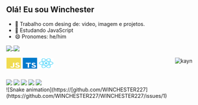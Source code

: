 ## Olá! Eu sou Winchester

- 🔭 Trabalho com  desing de: video, imagem e projetos.
- 🌱 Estudando JavaScript
- 😄 Pronomes: he/him

<a href="https://github.com/anuraghazra/github-readme-stats">
  <img height=200 align="center" src="https://github-readme-stats.vercel.app/api?username=WINCHESTER227&show_icons=true&theme=tokyonight" />
</a>
<a href="https://github.com/anuraghazra/convoychat">
  <img height=200 align="center" src="https://github-readme-stats.vercel.app/api/top-langs?username=WINCHESTER227&layout=compact&langs_count=8&card_width=320&show_icons=true&theme=tokyonight" />
</a>


<div style="display: inline_block"><br>
  <img align="center" alt="Rafa-Js" height="30" width="40" src="https://raw.githubusercontent.com/devicons/devicon/master/icons/javascript/javascript-plain.svg">
  <img align="center" alt="Rafa-Ts" height="30" width="40" src="https://raw.githubusercontent.com/devicons/devicon/master/icons/typescript/typescript-plain.svg">
  <img align="center" alt="Rafa-React" height="30" width="40" src="https://raw.githubusercontent.com/devicons/devicon/master/icons/react/react-original.svg">
     <img align="right" alt="kayn"  src="https://tenor.com/pt-BR/view/kayn-gif-4963999081104704486">
</div>

##

<div>
    <a href="https://instagram.com/winchester0__0" target="_blank"><img src="https://img.shields.io/badge/-Instagram-%23E4405F?style=for-the-badge&logo=instagram&logoColor=white" target="_blank"></a>
  <a href="https://discord.gg/winchester0__0" target="_blank"><img src="https://img.shields.io/badge/Discord-7289DA?style=for-the-badge&logo=discord&logoColor=white" target="_blank"></a> 
   <a href = "mailto:contato.winchester01@gmail.com"><img src="https://img.shields.io/badge/-Gmail-%23333?style=for-the-badge&logo=gmail&logoColor=white" target="_blank"></a>
  <a href="https://x.com/winchester0__0"><img src="https://img.shields.io/badge/Twitter-1DA1F2?style=for-the-badge&logo=twitter&logoColor=white" target="_blank"></a>
  <a href="https://https://behance.net/winchesvideoe1"><img src="https://img.shields.io/badge/-Behance-blue?style=for-the-badge&logo=behance&logoColor=white" ></a>
</div>
![Snake animation](https://[github.com/WINCHESTER227](https://github.com/WINCHESTER227/WINCHESTER227/issues/1)
